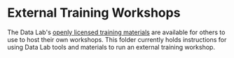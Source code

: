 # External Training Workshops

The Data Lab's [openly licensed training materials](https://github.com/AlexsLemonade/training-modules/blob/master/LICENSE.md) are available for others to use to host their own workshops. 
This folder currently holds instructions for using Data Lab tools and materials to run an external training workshop.